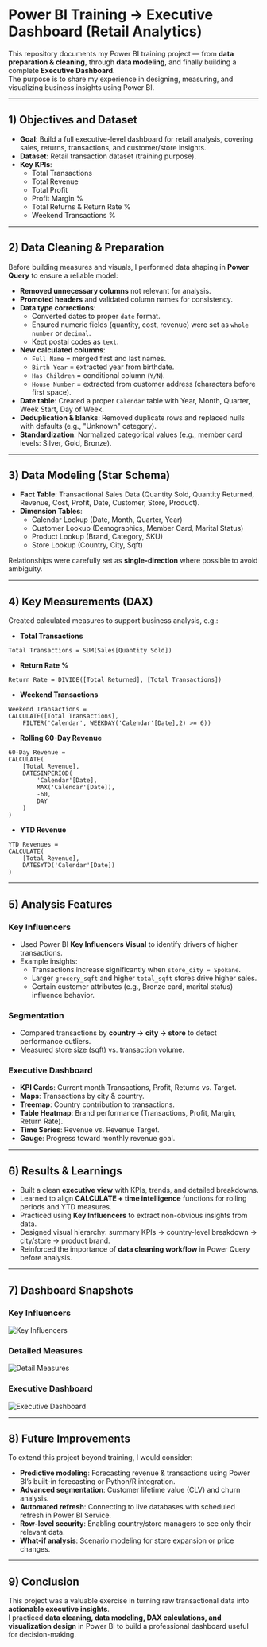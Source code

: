 # Power BI Training → Executive Dashboard (Retail Analytics)

This repository documents my Power BI training project — from **data preparation & cleaning**, through **data modeling**, and finally building a complete **Executive Dashboard**.  
The purpose is to share my experience in designing, measuring, and visualizing business insights using Power BI.

---

## 1) Objectives and Dataset

- **Goal**: Build a full executive-level dashboard for retail analysis, covering sales, returns, transactions, and customer/store insights.  
- **Dataset**: Retail transaction dataset (training purpose).  
- **Key KPIs**:  
  - Total Transactions  
  - Total Revenue  
  - Total Profit  
  - Profit Margin %  
  - Total Returns & Return Rate %  
  - Weekend Transactions %  

---

## 2) Data Cleaning & Preparation

Before building measures and visuals, I performed data shaping in **Power Query** to ensure a reliable model:

- **Removed unnecessary columns** not relevant for analysis.  
- **Promoted headers** and validated column names for consistency.  
- **Data type corrections**:  
  - Converted dates to proper `date` format.  
  - Ensured numeric fields (quantity, cost, revenue) were set as `whole number` or `decimal`.  
  - Kept postal codes as `text`.  
- **New calculated columns**:  
  - `Full Name` = merged first and last names.  
  - `Birth Year` = extracted year from birthdate.  
  - `Has Children` = conditional column (`Y/N`).  
  - `House Number` = extracted from customer address (characters before first space).  
- **Date table**: Created a proper `Calendar` table with Year, Month, Quarter, Week Start, Day of Week.  
- **Deduplication & blanks**: Removed duplicate rows and replaced nulls with defaults (e.g., "Unknown" category).  
- **Standardization**: Normalized categorical values (e.g., member card levels: Silver, Gold, Bronze).  

---

## 3) Data Modeling (Star Schema)

- **Fact Table**: Transactional Sales Data (Quantity Sold, Quantity Returned, Revenue, Cost, Profit, Date, Customer, Store, Product).  
- **Dimension Tables**:  
  - Calendar Lookup (Date, Month, Quarter, Year)  
  - Customer Lookup (Demographics, Member Card, Marital Status)  
  - Product Lookup (Brand, Category, SKU)  
  - Store Lookup (Country, City, Sqft)  

Relationships were carefully set as **single-direction** where possible to avoid ambiguity.

---

## 4) Key Measurements (DAX)

Created calculated measures to support business analysis, e.g.:

- **Total Transactions**
```DAX
Total Transactions = SUM(Sales[Quantity Sold])
```

- **Return Rate %**
```DAX
Return Rate = DIVIDE([Total Returned], [Total Transactions])
```

- **Weekend Transactions**
```DAX
Weekend Transactions = 
CALCULATE([Total Transactions], 
    FILTER('Calendar', WEEKDAY('Calendar'[Date],2) >= 6))
```

- **Rolling 60-Day Revenue**
```DAX
60-Day Revenue = 
CALCULATE(
    [Total Revenue],
    DATESINPERIOD(
        'Calendar'[Date],
        MAX('Calendar'[Date]),
        -60,
        DAY
    )
)
```

- **YTD Revenue**
```DAX
YTD Revenues = 
CALCULATE(
    [Total Revenue],
    DATESYTD('Calendar'[Date])
)
```

---

## 5) Analysis Features

### Key Influencers
- Used Power BI **Key Influencers Visual** to identify drivers of higher transactions.  
- Example insights:  
  - Transactions increase significantly when `store_city = Spokane`.  
  - Larger `grocery_sqft` and higher `total_sqft` stores drive higher sales.  
  - Certain customer attributes (e.g., Bronze card, marital status) influence behavior.

### Segmentation
- Compared transactions by **country → city → store** to detect performance outliers.  
- Measured store size (sqft) vs. transaction volume.

### Executive Dashboard
- **KPI Cards**: Current month Transactions, Profit, Returns vs. Target.  
- **Maps**: Transactions by city & country.  
- **Treemap**: Country contribution to transactions.  
- **Table Heatmap**: Brand performance (Transactions, Profit, Margin, Return Rate).  
- **Time Series**: Revenue vs. Revenue Target.  
- **Gauge**: Progress toward monthly revenue goal.

---

## 6) Results & Learnings

- Built a clean **executive view** with KPIs, trends, and detailed breakdowns.  
- Learned to align **CALCULATE + time intelligence** functions for rolling periods and YTD measures.  
- Practiced using **Key Influencers** to extract non-obvious insights from data.  
- Designed visual hierarchy: summary KPIs → country-level breakdown → city/store → product brand.  
- Reinforced the importance of **data cleaning workflow** in Power Query before analysis.  

---

## 7) Dashboard Snapshots

### Key Influencers
![Key Influencers](Key_influence.png)

### Detailed Measures
![Detail Measures](detail.png)

### Executive Dashboard
![Executive Dashboard](Excecutive_db.png)

---

## 8) Future Improvements

To extend this project beyond training, I would consider:

- **Predictive modeling**: Forecasting revenue & transactions using Power BI’s built-in forecasting or Python/R integration.  
- **Advanced segmentation**: Customer lifetime value (CLV) and churn analysis.  
- **Automated refresh**: Connecting to live databases with scheduled refresh in Power BI Service.  
- **Row-level security**: Enabling country/store managers to see only their relevant data.  
- **What-if analysis**: Scenario modeling for store expansion or price changes.  

---

## 9) Conclusion

This project was a valuable exercise in turning raw transactional data into **actionable executive insights**.  
I practiced **data cleaning, data modeling, DAX calculations, and visualization design** in Power BI to build a professional dashboard useful for decision-making.




